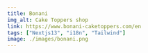 ```yaml
---
title: Bonani
img_alt: Cake Toppers shop
link: https://www.bonani-caketoppers.com/en
tags: ["Nextjs13", "i18n", "Tailwind"]
image: ./images/bonani.png
---
```

